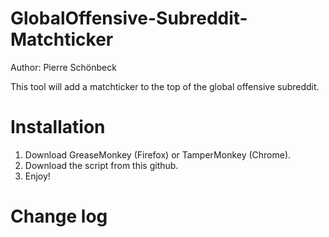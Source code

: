 GlobalOffensive-Subreddit-Matchticker
=====================================

Author: Pierre Schönbeck

This tool will add a matchticker to the top of the global offensive subreddit.

Installation
============
1. Download GreaseMonkey (Firefox) or TamperMonkey (Chrome).
2. Download the script from this github.
3. Enjoy!

Change log
===========
